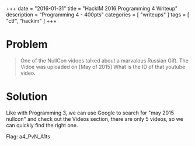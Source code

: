 +++
date        = "2016-01-31"
title       = "HackIM 2016 Programming 4 Writeup"
description = "Programming 4 - 400pts"
categories  = [ "writeups" ]
tags        = [ "ctf", "hackim" ]
+++

# Problem
> One of the NullCon vidoes talked about a marvalous Russian Gift. The Vidoe was uploaded on [May of 2015] What is the ID of that youtube video.

# Solution

Like with Programming 3, we can use Google to search for "may 2015 nullcon" and check out the Videos section, there are only 5 videos, so we can quickly find the right one.

Flag: a4_PvN_A1ts


